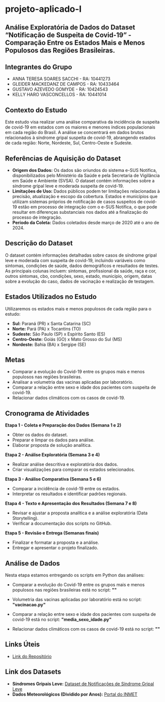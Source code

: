 # projeto-aplicado-I

## Análise Exploratória de Dados do Dataset “Notificação de Suspeita de Covid-19” - Comparação Entre os Estados Mais e Menos Populosos das Regiões Brasileiras.

## Integrantes do Grupo

- ANNA TERESA SOARES SACCHI - RA: 10441273  
- GLEIDER MACKEDANZ DE CAMPOS - RA: 10433464  
- GUSTAVO AZEVEDO GOMYDE - RA: 10424543  
- KELLY HARO VASCONCELLOS - RA: 10441014


## Contexto do Estudo

Este estudo visa realizar uma análise comparativa da incidência de suspeita de covid-19 em estados com os maiores e menores índices populacionais em cada região do Brasil. A análise se concentrará em dados brutos relacionados à síndrome gripal suspeita de covid-19, abrangendo estados de cada região: Norte, Nordeste, Sul, Centro-Oeste e Sudeste.

## Referências de Aquisição do Dataset

- **Origem dos Dados:** Os dados são oriundos do sistema e-SUS Notifica, disponibilizados pelo Ministério da Saúde e pela Secretaria de Vigilância em Saúde e Ambiente (SVSA). O dataset contém informações sobre a síndrome gripal leve e moderada suspeita de covid-19.
- **Limitações de Uso:** Dados públicos podem ter limitações relacionadas à precisão, atualização e escopo da cobertura. Estados e municípios que utilizam sistemas próprios de notificação de casos suspeitos de covid-19 estão em processo de integração com o e-SUS Notifica, o que pode resultar em diferenças substanciais nos dados até a finalização do processo de integração.
- **Período da Coleta:** Dados coletados desde março de 2020 até o ano de 2024.

## Descrição do Dataset

O dataset contém informações detalhadas sobre casos de síndrome gripal leve e moderada com suspeita de covid-19, incluindo variáveis como sintomas, condições de saúde, dados demográficos e resultados de testes. As principais colunas incluem: sintomas, profissional da saúde, raça e cor, outros sintomas, cbo, condições, sexo, estado, município, origem, datas sobre a evolução do caso, dados de vacinação e realização de testagem.

## Estados Utilizados no Estudo

Utilizaremos os estados mais e menos populosos de cada região para o estudo:

- **Sul:** Paraná (PR) x Santa Catarina (SC)
- **Norte:** Pará (PA) x Tocantins (TO)
- **Sudeste:** São Paulo (SP) x Espírito Santo (ES)
- **Centro-Oeste:** Goiás (GO) x Mato Grosso do Sul (MS)
- **Nordeste:** Bahia (BA) x Sergipe (SE)

## Metas

- Comparar a evolução do Covid-19 entre os grupos mais e menos populosos nas regiões brasileiras.
- Analisar a volumetria das vacinas aplicadas por laboratório.
- Comparar a relação entre sexo e idade dos pacientes com suspeita de covid-19.
- Relacionar dados climáticos com os casos de covid-19.

## Cronograma de Atividades

**Etapa 1 - Coleta e Preparação dos Dados (Semana 1 e 2)**

- Obter os dados do dataset.
- Preparar e limpar os dados para análise.
- Elaborar proposta de solução analítica.

**Etapa 2 - Análise Exploratória (Semana 3 e 4)**

- Realizar análise descritiva e exploratória dos dados.
- Criar visualizações para comparar os estados selecionados.

**Etapa 3 - Análise Comparativa (Semana 5 e 6)**

- Comparar a incidência de covid-19 entre os estados.
- Interpretar os resultados e identificar padrões regionais.

**Etapa 4 - Texto e Apresentação dos Resultados (Semana 7 e 8)**

- Revisar e ajustar a proposta analítica e a análise exploratória (Data Storytelling).
- Verificar a documentação dos scripts no GitHub.

**Etapa 5 - Revisão e Entrega (Semanas finais)**

- Finalizar e formatar a proposta e a análise.
- Entregar e apresentar o projeto finalizado.

## Análise de Dados

Nesta etapa estamos entregando os scripts em Python das análises:
- Comparar a evolução do Covid-19 entre os grupos mais e menos populosos nas regiões brasileiras está no script: **""**

- Volumetria das vacinas aplicadas por laboratório está no script: **"vacinacao.py"**

- Comparar a relação entre sexo e idade dos pacientes com suspeita de
covid-19 está no script: **"media_sexo_idade.py"**

- Relacionar dados climáticos com os casos de covid-19 está no script: **""**

## Links Úteis

- [Link do Repositório](https://github.com/KellyVasconcellos/projeto-aplicado-I)

## Link dos Datasets

- **Síndromes Gripais Leve:** [Dataset de Notificações de Síndrome Gripal Leve](https://opendatasus.saude.gov.br/dataset/notificacoes-de-sindrome-gripal-leve-2024/resource/95bd0eb5-78fa-4223-9a90-ed93ce685d69?inner_span=True)
- **Dados Meteorológicos (Dividido por Anos):** [Portal do INMET](https://portal.inmet.gov.br/dadoshistoricos)
